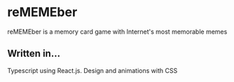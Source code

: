 # reMEMEber

reMEMEber is a memory card game with Internet's most memorable memes

## Written in...
Typescript using React.js. Design and animations with CSS
